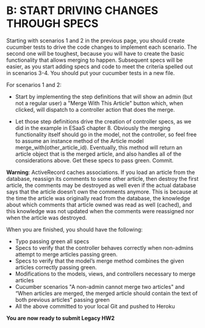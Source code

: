 B: START DRIVING CHANGES THROUGH SPECS
======================================

Starting with scenarios 1 and 2 in the previous page, you should create cucumber tests to drive the code changes to implement each scenario. The second one will be toughest, because you will have to create the basic functionality that allows merging to happen. Subsequent specs will be easier, as you start adding specs and code to meet the criteria spelled out in scenarios 3-4. You should put your cucumber tests in a new file. 

For scenarios 1 and 2:

* Start by implementing the step definitions that will show an admin (but not a regular user) a "Merge With This Article" button which, when clicked, will dispatch to a controller action that does the merge.

* Let those step definitions drive the creation of controller specs, as we did in the example in ESaaS chapter 8.  Obviously the merging functionality itself should go in the model, not the controller, so feel free to assume an instance method of the Article model merge_with(other_article_id).  Eventually, this method will return an article object that is the merged article, and also handles all of the considerations above. Get these specs to pass green.  Commit. 

**Warning**: ActiveRecord caches associations. If you load an article from the database, reassign its comments to some other article, then destroy the first article, the comments may be destroyed as well even if the actual database says that the article doesn’t own the comments anymore. This is because at the time the article was originally read from the database, the knowledge about which comments that article owned was read as well (cached), and this knowledge was not updated when the comments were reassigned nor when the article was destroyed.
 
When you are finished, you should have the following:
* Typo passing green all specs
* Specs to verify that the controller behaves correctly when non-admins attempt to merge articles passing green.
* Specs to verify that the model’s merge method combines the given articles correctly passing green.
* Modifications to the models, views, and controllers necessary to merge articles
* Cucumber scenarios "A non-admin cannot merge two articles" and “When articles are merged, the merged article should contain the text of both previous articles” passing green
* All the above committed to your local Git and pushed to Heroku

**You are now ready to submit Legacy HW2**
